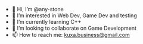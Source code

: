 - 👋 Hi, I’m @any-stone
- 👀 I’m interested in Web Dev, Game Dev and testing
- 🌱 I’m currently learning C++
- 💞️ I’m looking to collaborate on Game Development
- 📫 How to reach me: kuxa.business@gmail.com

<!---
any-stone/any-stone is a ✨ special ✨ repository because its `README.md` (this file) appears on your GitHub profile.
You can click the Preview link to take a look at your changes.
--->
